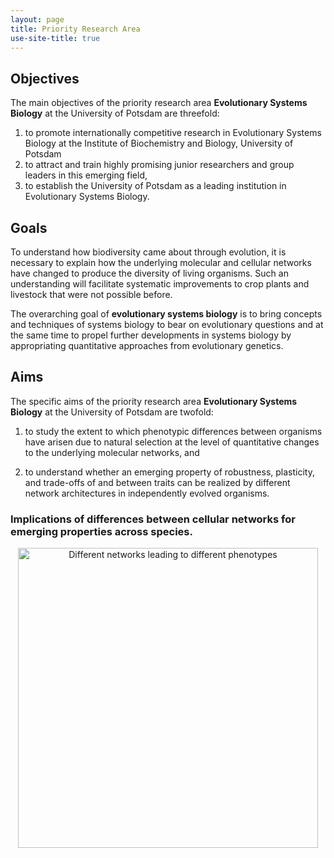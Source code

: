```yaml
---
layout: page
title: Priority Research Area
use-site-title: true
---
```


## Objectives

The main objectives of the priority research area **Evolutionary Systems
Biology** at the University of Potsdam are threefold:

 1. to promote internationally competitive research in Evolutionary Systems
 Biology at the Institute of Biochemistry and Biology, University of Potsdam 
 2. to attract and train highly promising junior researchers and group leaders
	in this emerging field,
 3. to establish the University of Potsdam as a leading institution in 
	Evolutionary Systems Biology.
	
## Goals

To understand how biodiversity came about through evolution, it is necessary
to explain how the underlying molecular and cellular networks have changed to
produce the diversity of living organisms. Such an understanding will facilitate
systematic improvements to crop plants and livestock that were not possible before.

The overarching goal of **evolutionary systems biology** is to bring concepts and
techniques of systems biology to bear on evolutionary questions and at the
same time to propel further developments in systems biology by appropriating
quantitative approaches from evolutionary genetics.

## Aims
The specific aims of the priority research area **Evolutionary Systems Biology**
 at the University of Potsdam are twofold:
 
  1. to study the extent to which phenotypic differences between organisms 
    have arisen due to natural selection at the level of quantitative changes 
    to the underlying molecular networks, and

  2. to understand whether an emerging property of robustness, plasticity,
    and trade-offs of and between traits can be realized by different network
    architectures in independently evolved organisms.

### Implications of differences between cellular networks for emerging properties across species.
<p align='center'>
	<img src="../img/esb-logo.png" alt='Different networks leading to different phenotypes' height="480px">
</p>
